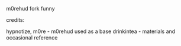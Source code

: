 m0rehud fork funny

credits:

hypnotize, m0re - m0rehud used as a base
drinkintea - materials and occasional reference